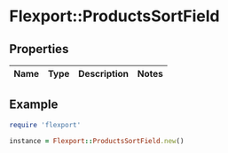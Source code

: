 # Flexport::ProductsSortField

## Properties

| Name | Type | Description | Notes |
| ---- | ---- | ----------- | ----- |

## Example

```ruby
require 'flexport'

instance = Flexport::ProductsSortField.new()
```

